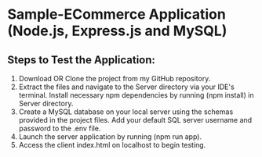 # Sample-ECommerce Application (Node.js, Express.js and MySQL)
## Steps to Test the Application:
1. Download OR Clone the project from my GitHub repository.
2. Extract the files and navigate to the Server directory via your IDE's terminal. Install necessary npm dependencies by running (npm install) in Server directory.
3. Create a MySQL database on your local server using the schemas provided in the project files. Add your default SQL server username and password to the .env file.
4. Launch the server application by running (npm run app).
5. Access the client index.html on localhost to begin testing.
